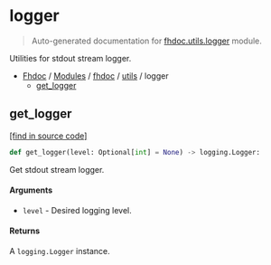 # logger

> Auto-generated documentation for [fhdoc.utils.logger](../../../fhdoc/utils/logger.py) module.

Utilities for stdout stream logger.

- [Fhdoc](../../README.md#fhdoc-index) / [Modules](../../MODULES.md#fhdoc-modules) / [fhdoc](../index.md#fhdoc) / [utils](index.md#utils) / logger
    - [get_logger](#get_logger)

## get_logger

[[find in source code]](../../../fhdoc/utils/logger.py#L10)

```python
def get_logger(level: Optional[int] = None) -> logging.Logger:
```

Get stdout stream logger.

#### Arguments

- `level` - Desired logging level.

#### Returns

A `logging.Logger` instance.
